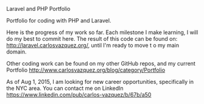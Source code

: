 Laravel and PHP Portfolio

Portfolio for coding with PHP and Laravel.

Here is the progress of my work so far. Each milestone I make learning, I will do my best to commit here. The result of this code can be found on: http://laravel.carlosvazquez.org/, until I'm ready to move t
o my main domain.

Other coding work can be found on my other GitHub repos, and my current Portfolio http://www.carlosvazquez.org/blog/category/Portfolio

As of Aug 1, 2015, I am looking for new career opportunities, specifically in the NYC area. You can contact me on LinkedIn https://www.linkedin.com/pub/carlos-vazquez/b/67b/a50
